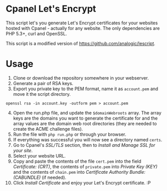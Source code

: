# Cpanel Let's Encrypt

This script let's you generate Let's Encrypt certificates for your websites
hosted with Cpanel - actually for any website. The only dependencies are PHP 5.3+, curl
and OpenSSL.

This script is a modified version of https://github.com/analogic/lescript.

# Usage

1. Clone or download the repository somewhere in your webserver.
2. Generate a pair of RSA keys.
3. Export you private key to the PEM format, name it as `account.pem` and move it
the script directory.

```
openssl rsa -in account.key -outform pem > account.pem
```

4. Open the run.php file, and update the `$domainWebroots` array. The array keys
are the domains you want to generate the certificate for and the array values are
the domain web root directories (they are needed to create the ACME challenge files).
5. Run the file with `php run.php` or through your browser.
6. If everything was successful you will now see a directory named `certs`.
7. Go to Cpanel's _SSL/TLS_ section, then to _Install and Manage SSL for your site_.
8. Select your website URL.
9. Copy and paste the contents of the file `cert.pem` into the field _Certificate: (CRT)_,
the contents of `private.pem` into _Private Key (KEY)_ and the contents of `chain.pem`
into _Certificate Authority Bundle: (CABUNDLE)_ (if needed).
10. Click _Install Certificate_ and enjoy your Let's Encrypt certificate. :P